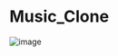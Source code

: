 # Music_Clone
![image](https://github.com/psjhimanshu/Music_Clone/assets/118209252/3d5c48e3-1c02-4202-bb73-7bc57efe2cb1)
